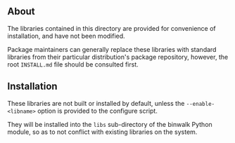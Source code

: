 About
-----

The libraries contained in this directory are provided for convenience of installation, and have not been modified.

Package maintainers can generally replace these libraries with standard libraries from their particular distribution's package repository, however, the root `INSTALL.md` file should be consulted first.

Installation
------------

These libraries are not built or installed by default, unless the `--enable-<libname>` option is provided to the configure script.

They will be installed into the `libs` sub-directory of the binwalk Python module, so as to not conflict with existing libraries on the system.
